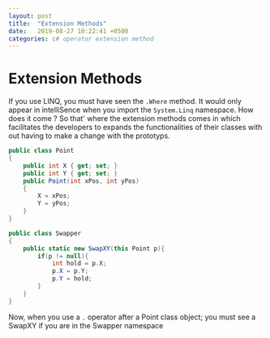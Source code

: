 ```yaml
---
layout: post
title:  "Extension Methods"
date:   2019-08-27 10:22:41 +0500
categories: c# operator extension method
---
```



# Extension Methods
If you use LINQ, you must have seen the `.Where` method. It would only appear in intelliSence when you import the `System.Linq` namespace. How does it come ? So that' where the extension methods comes in which facilitates the developers to expands the functionalities of their classes with out having to make a change with the prototyps. 

```cs
public class Point
{
	public int X { get; set; }
    public int Y { get; set; }
    public Point(int xPos, int yPos)
    {
        X = xPos;
		Y = yPos;
    }
}

public class Swapper
{
	public static new SwapXY(this Point p){
		if(p != null){
			int hold = p.X;
			p.X = p.Y;
			p.Y = hold;
		}
	}
}

```

Now, when you use a `.` operator after a Point class object; you must see a SwapXY if you are in the Swapper namespace
